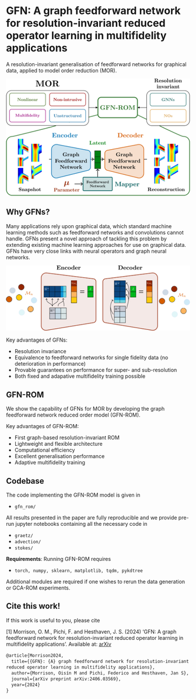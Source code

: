 # GFN: A graph feedforward network for resolution-invariant reduced operator learning in multifidelity applications
A resolution-invariant generalisation of feedforward networks for graphical data, applied to model order reduction (MOR).

<p align="center">
<img src="readme_images/gfn_rom.png"/>
</p>

## Why GFNs?
Many applications rely upon graphical data, which standard machine learning methods such as feedforward networks and convolutions cannot handle. GFNs present a novel approach of tackling this problem by extending existing machine learning approaches for use on graphical data. GFNs have very close links with neural operators and graph neural networks.

<p align="center">
<img src="readme_images/gfn.png"/>
</p>

Key advantages of GFNs:
- Resolution invariance
- Equivalence to feedforward networks for single fidelity data (no deterioration in performance)
- Provable guarantees on performance for super- and sub-resolution
- Both fixed and adapative multifidelity training possible

## GFN-ROM
We show the capability of GFNs for MOR by developing the graph feedforward network reduced order model (GFN-ROM).

Key advantages of GFN-ROM:
- First graph-based resolution-invariant ROM
- Lightweight and flexible architecture
- Computational efficiency
- Excellent generalisation performance
- Adaptive multifidelity training

## Codebase
The code implementing the GFN-ROM model is given in
- `gfn_rom/`

All results presented in the paper are fully reproducible and we provide pre-run jupyter notebooks containing all the necessary code in
- `graetz/`
- `advection/`
- `stokes/`

**Requirements**:
Running GFN-ROM requires
- `torch, numpy, sklearn, matplotlib, tqdm, pykdtree`

Additional modules are required if one wishes to rerun the data generation or GCA-ROM experiments.

## Cite this work!
If this work is useful to you, please cite

[1] Morrison, O. M., Pichi, F. and Hesthaven, J. S. (2024) ‘GFN: A graph feedforward network for resolution-invariant reduced operator learning in multifidelity applications’. Available at: [arXiv](https://arxiv.org/abs/2406.03569)
```
@article{Morrison2024,
  title={{GFN}: {A} graph feedforward network for resolution-invariant reduced operator learning in multifidelity applications},
  author={Morrison, Oisín M and Pichi, Federico and Hesthaven, Jan S},
  journal={arXiv preprint arXiv:2406.03569},
  year={2024}
}
```
